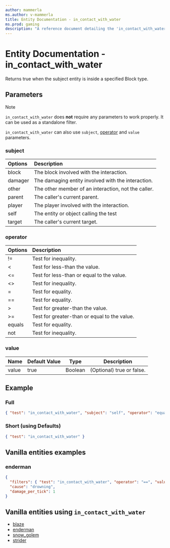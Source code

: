 ```yaml
---
author: mammerla
ms.author: v-mammerla
title: Entity Documentation - in_contact_with_water
ms.prod: gaming
description: "A reference document detailing the 'in_contact_with_water' entity filter"
---
```


# Entity Documentation - in_contact_with_water

Returns true when the subject entity is inside a specified Block type.

## Parameters

> [!NOTE]
> `in_contact_with_water` does **not** require any parameters to work properly. It can be used as a standalone filter.
>
> `in_contact_with_water` can also use `subject`, [operator](../Definitions/NestedTables/operator.md) and `value` parameters.

### subject

| Options| Description |
|:-----------|:-----------|
| block| The block involved with the interaction. |
| damager| The damaging entity involved with the interaction. |
| other| The other member of an interaction, not the caller. |
| parent| The caller's current parent. |
| player| The player involved with the interaction. |
| self| The entity or object calling the test |
| target| The caller's current target. |

### operator

| Options| Description |
|:-----------|:-----------|
| !=| Test for inequality. |
| <| Test for less-than the value. |
| <=| Test for less-than or equal to the value. |
| <>| Test for inequality. |
| =| Test for equality. |
| ==| Test for equality. |
| >| Test for greater-than the value. |
| >=| Test for greater-than or equal to the value. |
| equals| Test for equality. |
| not| Test for inequality. |

### value

|Name |Default Value  |Type  |Description  |
|---------|---------|---------|---------|
|value |true |Boolean |(Optional) true or false. |

## Example

### Full

```json
{ "test": "in_contact_with_water", "subject": "self", "operator": "equals", "value": true }
```

### Short (using Defaults)

```json
{ "test": "in_contact_with_water" }
```

## Vanilla entities examples

### enderman

```json
{
  "filters": { "test": "in_contact_with_water", "operator": "==", "value": true },
  "cause": "drowning",
  "damage_per_tick": 1
}
```

## Vanilla entities using `in_contact_with_water`

- [blaze](../../../../Source/VanillaBehaviorPack_Snippets/entities/blaze.md)
- [enderman](../../../../Source/VanillaBehaviorPack_Snippets/entities/enderman.md)
- [snow_golem](../../../../Source/VanillaBehaviorPack_Snippets/entities/snow_golem.md)
- [strider](../../../../Source/VanillaBehaviorPack_Snippets/entities/strider.md)
